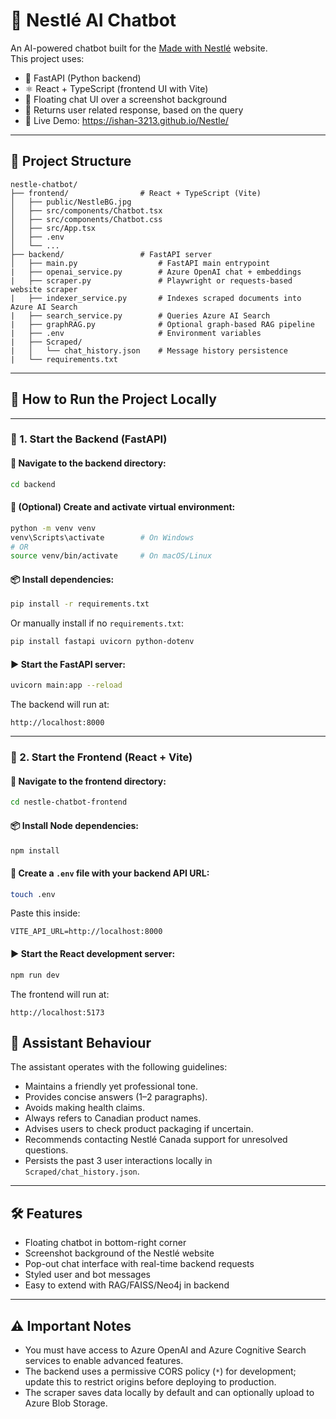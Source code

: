 # 🤖 Nestlé AI Chatbot 

An AI-powered chatbot built for the [Made with Nestlé](https://www.madewithnestle.ca/) website.  
This project uses:

- 🧠 FastAPI (Python backend)
- ⚛️ React + TypeScript (frontend UI with Vite)
- 💬 Floating chat UI over a screenshot background
- 🧪 Returns user related response, based on the query
- 🚀 Live Demo: https://ishan-3213.github.io/Nestle/

---

## 📁 Project Structure

```
nestle-chatbot/
├── frontend/                # React + TypeScript (Vite)
│   ├── public/NestleBG.jpg
│   ├── src/components/Chatbot.tsx
│   ├── src/components/Chatbot.css
│   ├── src/App.tsx
│   ├── .env
│   └── ...
├── backend/                 # FastAPI server
│   ├── main.py                  # FastAPI main entrypoint
|   ├── openai_service.py        # Azure OpenAI chat + embeddings
|   ├── scraper.py               # Playwright or requests-based website scraper
|   ├── indexer_service.py       # Indexes scraped documents into Azure AI Search
|   ├── search_service.py        # Queries Azure AI Search
|   ├── graphRAG.py              # Optional graph-based RAG pipeline
|   ├── .env                     # Environment variables
|   ├── Scraped/
|   │   └── chat_history.json    # Message history persistence
|   └── requirements.txt
```

---

## 🚀 How to Run the Project Locally

---

### 🔹 1. Start the Backend (FastAPI)

#### 📍 Navigate to the backend directory:

```bash
cd backend
```

#### 🐍 (Optional) Create and activate virtual environment:

```bash
python -m venv venv
venv\Scripts\activate        # On Windows
# OR
source venv/bin/activate     # On macOS/Linux
```

#### 📦 Install dependencies:

```bash
pip install -r requirements.txt
```

Or manually install if no `requirements.txt`:

```bash
pip install fastapi uvicorn python-dotenv
```

#### ▶️ Start the FastAPI server:

```bash
uvicorn main:app --reload
```

The backend will run at:

```
http://localhost:8000
```

---

### 🔹 2. Start the Frontend (React + Vite)

#### 📍 Navigate to the frontend directory:

```bash
cd nestle-chatbot-frontend
```

#### 📦 Install Node dependencies:

```bash
npm install
```

#### 🧪 Create a `.env` file with your backend API URL:

```bash
touch .env
```

Paste this inside:

```
VITE_API_URL=http://localhost:8000
```

#### ▶️ Start the React development server:

```bash
npm run dev
```

The frontend will run at:

```
http://localhost:5173
```

## 🤝 Assistant Behaviour

The assistant operates with the following guidelines:

- Maintains a friendly yet professional tone.
- Provides concise answers (1–2 paragraphs).
- Avoids making health claims.
- Always refers to Canadian product names.
- Advises users to check product packaging if uncertain.
- Recommends contacting Nestlé Canada support for unresolved questions.
- Persists the past 3 user interactions locally in `Scraped/chat_history.json`.

---

## 🛠️ Features

- Floating chatbot in bottom-right corner
- Screenshot background of the Nestlé website
- Pop-out chat interface with real-time backend requests
- Styled user and bot messages
- Easy to extend with RAG/FAISS/Neo4j in backend

---

## ⚠️ Important Notes

- You must have access to Azure OpenAI and Azure Cognitive Search services to enable advanced features.
- The backend uses a permissive CORS policy (`*`) for development; update this to restrict origins before deploying to production.
- The scraper saves data locally by default and can optionally upload to Azure Blob Storage.
